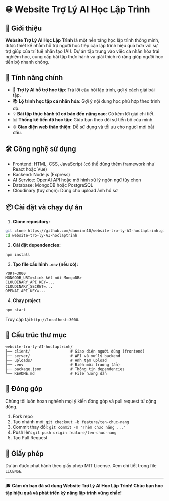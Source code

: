 # 🌐 Website Trợ Lý AI Học Lập Trình

## 🧠 Giới thiệu

**Website Trợ Lý AI Học Lập Trình** là một nền tảng học lập trình thông minh, được thiết kế nhằm hỗ trợ người học tiếp cận lập trình hiệu quả hơn với sự trợ giúp của trí tuệ nhân tạo (AI). Dự án tập trung vào việc cá nhân hóa trải nghiệm học, cung cấp bài tập thực hành và giải thích rõ ràng giúp người học tiến bộ nhanh chóng.

## 🚀 Tính năng chính

- 🤖 **Trợ lý AI hỗ trợ học tập**: Trả lời câu hỏi lập trình, gợi ý cách giải bài tập.
- 📚 **Lộ trình học tập cá nhân hóa**: Gợi ý nội dung học phù hợp theo trình độ.
- 💡 **Bài tập thực hành từ cơ bản đến nâng cao**: Có kèm lời giải chi tiết.
- 📊 **Thống kê tiến độ học tập**: Giúp bạn theo dõi sự tiến bộ của mình.
- 🌐 **Giao diện web thân thiện**: Dễ sử dụng và tối ưu cho người mới bắt đầu.

## 🛠️ Công nghệ sử dụng

- Frontend: HTML, CSS, JavaScript (có thể dùng thêm framework như React hoặc Vue)
- Backend: Node.js (Express)
- AI Service: OpenAI API hoặc mô hình xử lý ngôn ngữ tùy chọn
- Database: MongoDB hoặc PostgreSQL
- Cloudinary (tuỳ chọn): Dùng cho upload ảnh hồ sơ

## 📦 Cài đặt và chạy dự án

1. **Clone repository:**

```bash
git clone https://github.com/danminn10/website-tro-ly-AI-hoclaptrinh.git
cd website-tro-ly-AI-hoclaptrinh
```

2. **Cài đặt dependencies:**

```bash
npm install
```

3. **Tạo file cấu hình `.env` (nếu có):**

```env
PORT=3000
MONGODB_URI=<link kết nối MongoDB>
CLOUDINARY_API_KEY=...
CLOUDINARY_SECRET=...
OPENAI_API_KEY=...
```

4. **Chạy project:**

```bash
npm start
```

Truy cập tại `http://localhost:3000`.

## 📁 Cấu trúc thư mục

```
website-tro-ly-AI-hoclaptrinh/
├── client/                  # Giao diện người dùng (frontend)
├── server/                  # API và xử lý backend
├── uploads/                 # Ảnh tạm upload
├── .env                     # Biến môi trường (ẩn)
├── package.json             # Thông tin dependencies
└── README.md                # File hướng dẫn
```

## 🤝 Đóng góp

Chúng tôi luôn hoan nghênh mọi ý kiến đóng góp và pull request từ cộng đồng.

1. Fork repo
2. Tạo nhánh mới: `git checkout -b feature/ten-chuc-nang`
3. Commit thay đổi: `git commit -m "Thêm chức năng ..."`
4. Push lên: `git push origin feature/ten-chuc-nang`
5. Tạo Pull Request

## 📜 Giấy phép

Dự án được phát hành theo giấy phép MIT License. Xem chi tiết trong file `LICENSE`.

---

🎓 **Cảm ơn bạn đã sử dụng Website Trợ Lý AI Học Lập Trình! Chúc bạn học tập hiệu quả và phát triển kỹ năng lập trình vững chắc!**
